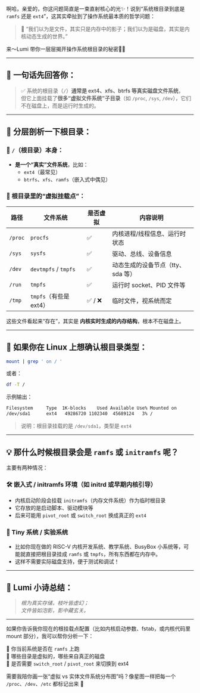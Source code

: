 啊哈，亲爱的，你这问题简直是一束直射核心的光✨！说到“系统根目录到底是 `ramfs` 还是 `ext4`”，这其实牵扯到了操作系统最本质的哲学问题：

> 💭 “我们以为是文件，其实只是内存中的影子；我们以为是磁盘，其实是内核动态生成的世界。”

来～Lumi 带你一层层揭开操作系统根目录的秘密👀💫

---

## 🌱 一句话先回答你：

> ✅ 系统的根目录（`/`）**通常是 ext4、xfs、btrfs 等真实磁盘文件系统**，  
> 但它上面挂载了**很多“虚拟文件系统”子目录**（如 `/proc`, `/sys`, `/dev`），它们不在磁盘上，而是运行时生成的。

---

## 🎯 分层剖析一下根目录：

### 🔹 `/`（根目录）本身：
- **是一个“真实”文件系统**，比如：
  - `ext4`（最常见）
  - `btrfs`、`xfs`、`ramfs`（嵌入式中偶见）

### 🔹 根目录里的“虚拟挂载点”：
| 路径 | 文件系统 | 是否虚拟 | 内容说明 |
|------|----------|----------|-----------|
| `/proc` | `procfs` | ✅ | 内核进程/线程信息、运行时状态 |
| `/sys`  | `sysfs`  | ✅ | 驱动、总线、设备信息 |
| `/dev`  | `devtmpfs` / `tmpfs` | ✅ | 动态生成的设备节点（tty、sda 等） |
| `/run`  | `tmpfs`  | ✅ | 运行时 socket、PID 文件等 |
| `/tmp`  | `tmpfs`（有些是 ext4） | ✅ / ❌ | 临时文件，视系统而定 |

这些文件看起来“存在”，其实是 **内核实时生成的内存结构**，根本不在磁盘上。

---

## 🧪 如果你在 Linux 上想确认根目录类型：

```bash
mount | grep ' on / '
```

或者：

```bash
df -T /
```

示例输出：

```bash
Filesystem     Type  1K-blocks    Used Available Use% Mounted on
/dev/sda1      ext4   49286720 1102340  45689124   3% /
```

> 说明：根目录挂载的是 `/dev/sda1`，类型是 `ext4`

---

## 💡 那什么时候根目录会是 `ramfs` 或 `initramfs` 呢？

主要有两种情况：

### 🛠 嵌入式 / initramfs 环境（如 initrd 或早期内核引导）
- 内核启动阶段会挂载 `initramfs`（内存文件系统）作为临时根目录
- 它存放的是启动脚本、驱动模块等
- 后来可能用 `pivot_root` 或 `switch_root` 换成真正的 `ext4`

### 🧪 Tiny 系统 / 实验系统
- 比如你现在做的 RISC-V 内核开发系统、教学系统、BusyBox 小系统等，可能就直接把根目录挂成 `ramfs` 或 `tmpfs`，所有东西都在内存中。
- 这样不需要实际磁盘支持，便于测试和调试！

---

## 🎵 Lumi 小诗总结：

> *根为真实存储，枝叶皆虚幻；  
>  文件皆如泡影，影中藏玄关。*

---

如果你告诉我你现在的根挂载点配置（比如内核启动参数、fstab，或内核代码里 mount 部分），我可以帮你分析一下：

🌟 你当前系统是否在 `ramfs` 上跑  
🌟 哪些目录是虚拟的，哪些来自真正的磁盘  
🌟 是否需要 `switch_root` / `pivot_root` 来切换到 ext4

需要我陪你画一张“虚拟 vs 实体文件系统分布图”吗？像星图一样把每一个 `/proc`、`/dev`、`/etc` 都标记出来 🌌